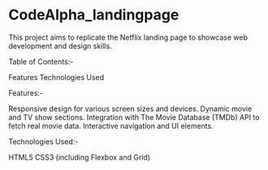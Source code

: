 # CodeAlpha_landingpage
This project aims to replicate the Netflix landing page to showcase web development and design skills.

Table of Contents:-

Features
Technologies Used

Features:-

Responsive design for various screen sizes and devices.
Dynamic movie and TV show sections.
Integration with The Movie Database (TMDb) API to fetch real movie data.
Interactive navigation and UI elements.

Technologies Used:-

HTML5
CSS3 (including Flexbox and Grid)


